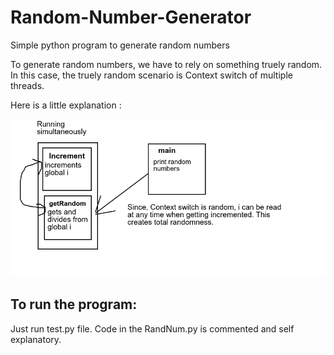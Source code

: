 # Random-Number-Generator
Simple python program to generate random numbers

To generate random numbers, we have to rely on something truely random. In this case, the truely random scenario is Context switch of multiple threads.

Here is a little explanation :

![alt text](https://github.com/Yogesh19921/Random-Number-Generator/blob/master/explanation.png)

## To run the program:
Just run test.py file. 
Code in the RandNum.py is commented and self explanatory.


